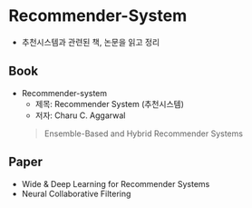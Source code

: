 # Recommender-System
- 추천시스템과 관련된 책, 논문을 읽고 정리

## Book
- Recommender-system
  - 제목: Recommender System (추천시스템)
  - 저자: Charu C. Aggarwal
  > Ensemble-Based and Hybrid Recommender Systems


## Paper
- Wide & Deep Learning for Recommender Systems
- Neural Collaborative Filtering
